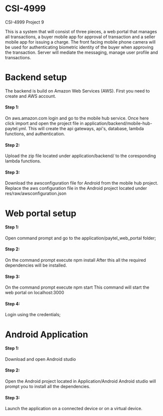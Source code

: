 # CSI-4999
CSI-4999 Project 9

This is a system that will consist of three pieces, a web portal that manages all transactions, a buyer mobile app for approval of transaction and a seller mobile  app  for  issuing  a  charge.  The  front  facing  mobile  phone  camera  will  be  used  for authenticating  biometric  identity  of the  buyer  when  approving  the  transaction.  Server  will  mediate  the messaging, manage user profile and transactions.

# Backend setup
The backend is build on Amazon Web Services (AWS). First you need to create and AWS account.

#### Step 1:
On aws.amazon.com login and go to the mobile hub service. Once here click import and open the project file in application/backend/mobile-hub-paytel.yml. This will create the api gateways, api's, database, lambda functions, and authentication. 

#### Step 2:
Upload the zip file located under application/backend/ to the coresponding lambda functions. 

#### Step 3: 
Download the awsconfiguration file for Android from the mobile hub project.
Replace the aws configuration file in the Android project located under res/raw/awsconfiguration.json

# Web portal setup

#### Step 1:
Open command prompt and go to the application/paytel_web_portal folder;

#### Step 2:
On the command prompt execute 
npm install
After this all the required dependencies will be installed.

#### Step 3:
On the command prompt execute 
npm start
This command will start the web portal on localhost:3000

#### Step 4: 
Login using the credentials;

# Android Application

#### Step 1:
Download and open Android studio

#### Step 2:
Open the Android project located in Application/Android
Android studio will prompt you to install all the dependencies.

#### Step 3:
Launch the application on a connected device or on a virtual device.
